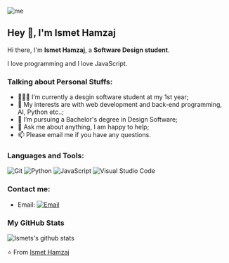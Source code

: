 ![me](https://github.com/L1cardo/L1cardo/raw/master/assets/me.gif)

## Hey 👋, I'm Ismet Hamzaj

Hi there, I'm **Ismet Hamzaj**, a **Software Design student**.

I love programming and I love JavaScript.

### Talking about Personal Stuffs:

- 👨🏽‍💻 I’m currently a desgin software student at my 1st year; 
- 🤔 My interests are with web development and back-end programming, AI, Python etc..;
- 💼 I’m pursuing a Bachelor's degree in Design Software;
- 💬 Ask me about anything, I am happy to help;
- 📫 Please email me if you have any questions.

### Languages and Tools:

![Git](https://img.shields.io/badge/Git-F05032?style=flat-square&logo=Git&logoColor=white)
![Python](https://img.shields.io/badge/Python-3776AB?style=flat-square&logo=Python&logoColor=white)
![JavaScript](https://img.shields.io/badge/JavaScript-F7DF1E?style=flat-square&logo=JavaScript&logoColor=white)
![Visual Studio Code](https://img.shields.io/badge/Visual_Studio_Code-007ACC?style=flat-square&logo=Visual-Studio-Code&logoColor=white)

### Contact me:
- Email: [![Email](https://img.shields.io/badge/ismethamzaj4@gmail.com-D14836?style=flat-square&logo=gmail&logoColor=white)](mailto:ismethamzaj4@gmail.com)

### My GitHub Stats

![Ismets's github stats](https://github-readme-stats.vercel.app/api?username=IsmetHamzaj&show_icons=true)

⭐️ From [Ismet Hamzaj](https://github.com/IsmetHamzaj)
